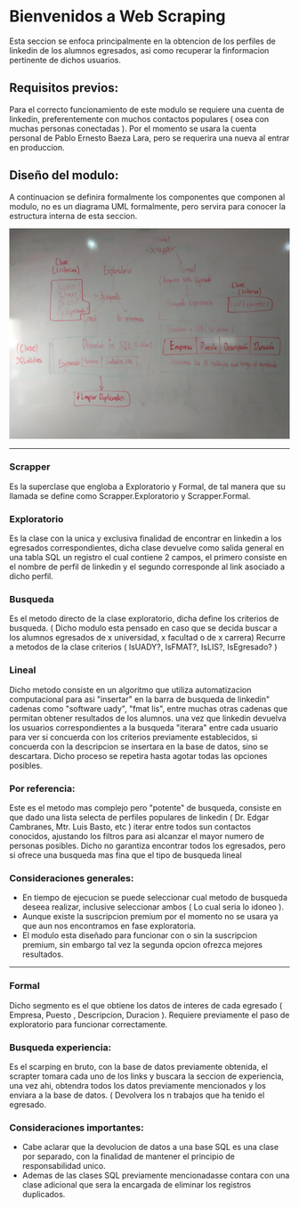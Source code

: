 # Bienvenidos a Web Scraping
Esta seccion se enfoca principalmente en la obtencion de los perfiles de linkedin de los alumnos egresados, asi como recuperar la finformacion pertinente de dichos usuarios.

## Requisitos previos:
Para el correcto funcionamiento de este modulo se requiere una cuenta de linkedin, preferentemente con muchos contactos populares ( osea con muchas personas conectadas ). 
Por el momento se usara la cuenta personal de Pablo Ernesto Baeza Lara, pero se requerira una nueva al entrar en produccion.

## Diseño del modulo:
A continuacion se definira formalmente los componentes que componen al modulo, no es un diagrama UML formalmente, pero servira para conocer la estructura interna de esta seccion.

![Diagrama](/Diagrama.jpeg)

---

### Scrapper
Es la superclase que engloba a Exploratorio y Formal, de tal manera que su llamada se define como Scrapper.Exploratorio y Scrapper.Formal.

### Exploratorio
Es la clase con la unica y exclusiva finalidad de encontrar en linkedin a los egresados correspondientes, dicha clase devuelve como salida general en una tabla SQL un registro
el cual contiene 2 campos, el primero consiste en el nombre de perfil de linkedin y el segundo corresponde al link asociado a dicho perfil.

### Busqueda
Es el metodo directo de la clase exploratorio, dicha define los criterios de busqueda. ( Dicho modulo esta pensado en caso que se decida buscar a los alumnos egresados de x universidad, x facultad o de x carrera)
Recurre a metodos de la clase criterios ( IsUADY?, IsFMAT?, IsLIS?, IsEgresado? )

### Lineal
Dicho metodo consiste en un algoritmo que utiliza automatizacion computacional para asi "insertar" en la barra de busqueda de linkedin" cadenas como "software uady", "fmat lis", entre muchas otras cadenas que permitan obtener resultados de los alumnos. una vez que linkedin devuelva los usuarios correspondientes a la busqueda "iterara" entre cada usuario para ver si concuerda con los criterios previamente establecidos, si concuerda con la descripcion se insertara en la base de datos, sino se descartara. Dicho proceso se repetira hasta agotar todas las opciones posibles.

### Por referencia:
Este es el metodo mas complejo pero "potente" de busqueda, consiste en que dado una lista selecta de perfiles populares de linkedin ( Dr. Edgar Cambranes, Mtr. Luis Basto, etc )
iterar entre todos sun contactos conocidos, ajustando los filtros para asi alcanzar el mayor numero de personas posibles. Dicho no garantiza encontrar todos los egresados, pero si ofrece una busqueda mas fina que el tipo de busqueda lineal

### Consideraciones generales:
- En tiempo de ejecucion se puede seleccionar cual metodo de busqueda deseea realizar, inclusive seleccionar ambos ( Lo cual seria lo idoneo ).
- Aunque existe la suscripcion premium por el momento no se usara ya que aun nos encontramos en fase exploratoria.
- El modulo esta diseñado para funcionar con o sin la suscripcion premium, sin embargo tal vez la segunda opcion ofrezca mejores resultados.

---

### Formal
Dicho segmento es el que obtiene los datos de interes de cada egresado ( Empresa, Puesto , Descripcion, Duracion ).
Requiere previamente el paso de exploratorio para funcionar correctamente. 

### Busqueda experiencia:
Es el scarping en bruto, con la base de datos previamente obtenida, el scrapter tomara cada uno de los links y buscara la seccion de experiencia, una vez ahi, obtendra todos los datos previamente mencionados y los enviara a la base de datos. ( Devolvera los n trabajos que ha tenido el egresado.

### Consideraciones importantes:
- Cabe aclarar que la devolucion de datos a una base SQL es una clase por separado, con la finalidad de mantener el principio de responsabilidad unico.
- Ademas de las clases SQL previamente mencionadasse contara con una clase adicional que sera la encargada de eliminar los registros duplicados.




